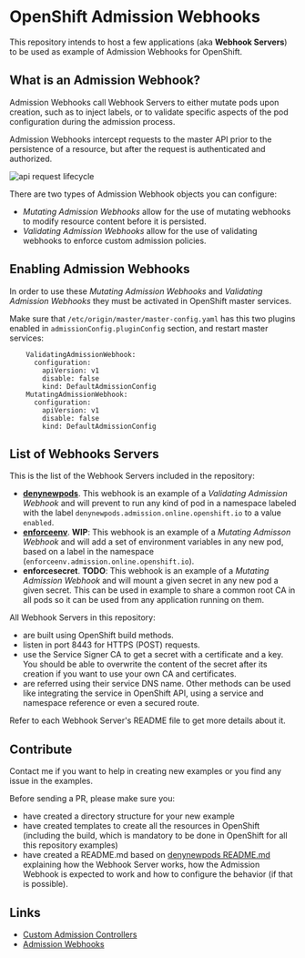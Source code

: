 # OpenShift Admission Webhooks
This repository intends to host a few applications (aka __Webhook Servers__) to be used as example of Admission Webhooks for OpenShift.

## What is an Admission Webhook?
Admission Webhooks call Webhook Servers to either mutate pods upon creation, such as to inject labels, or to validate specific aspects of the pod configuration during the admission process.

Admission Webhooks intercept requests to the master API prior to the persistence of a resource, but after the request is authenticated and authorized.

![api request lifecycle][diagram]

There are two types of Admission Webhook objects you can configure:
- _Mutating Admission Webhooks_ allow for the use of mutating webhooks to modify resource content before it is persisted.
- _Validating Admission Webhooks_ allow for the use of validating webhooks to enforce custom admission policies.

## Enabling Admission Webhooks
In order to use these _Mutating Admission Webhooks_ and _Validating Admission Webhooks_ they must be activated in OpenShift master services.

Make sure that `/etc/origin/master/master-config.yaml` has this two plugins enabled in `admissionConfig.pluginConfig` section, and restart master services:
~~~
    ValidatingAdmissionWebhook:
      configuration:
        apiVersion: v1
        disable: false
        kind: DefaultAdmissionConfig
    MutatingAdmissionWebhook:
      configuration:
        apiVersion: v1
        disable: false
        kind: DefaultAdmissionConfig
~~~

## List of Webhooks Servers
This is the list of the Webhook Servers included in the repository:
- __[denynewpods](./denynewpods/README.md)__. This webhook is an example of a _Validating Admission Webhook_ and will prevent to run any kind of pod in a namespace labeled with the label `denynewpods.admission.online.openshift.io` to a value `enabled`.
- __[enforceenv](./enforceenv/README.md)__. __WIP__: This webhook is an example of a _Mutating Admisson Webhook_ and will add a set of environment variables in any new pod, based on a label in the namespace (`enforceenv.admission.online.openshift.io`).
- __enforcesecret__. __TODO__: This webhook is an example of a _Mutating Admission Webhook_ and will mount a given secret in any new pod a given secret. This can be used in example to share a common root CA in all pods so it can be used from any application running on them.

All Webhook Servers in this repository:
- are built using OpenShift build methods.
- listen in port 8443 for HTTPS (POST) requests.
- use the Service Signer CA to get a secret with a certificate and a key. You should be able to overwrite the content of the secret after its creation if you want to use your own CA and certificates.
- are referred using their service DNS name. Other methods can be used like integrating the service in OpenShift API, using a service and namespace reference or even a secured route.

Refer to each Webhook Server's README file to get more details about it.

## Contribute
Contact me if you want to help in creating new examples or you find any issue in the examples.

Before sending a PR, please make sure you:
 - have created a directory structure for your new example
 - have created templates to create all the resources in OpenShift (including the build, which is mandatory to be done in OpenShift for all this repository examples)
 - have created a README.md based on [denynewpods README.md](./denynewpods/README.md) explaining how the Webhook Server works, how the Admission Webhook is expected to work and how to configure the behavior (if that is possible).

## Links
- [Custom Admission Controllers](https://docs.openshift.com/container-platform/3.11/architecture/additional_concepts/dynamic_admission_controllers.html)
- [Admission Webhooks](https://kubernetes.io/docs/reference/access-authn-authz/extensible-admission-controllers/#admission-webhooks)

[diagram]: https://2.bp.blogspot.com/-p8WGg2BATsY/WlfywbD_tAI/AAAAAAAAAJw/mDqZV0dB4_Y0gXXQp_1tQ7CtMRSd6lHVwCK4BGAYYCw/s1600/Screen%2BShot%2B2018-01-11%2Bat%2B3.22.07%2BPM.png
